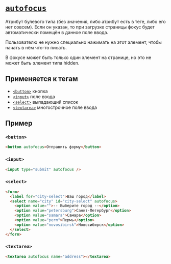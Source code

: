 # [`autofocus`](../index.md)

Атрибут булевого типа (без значения, либо атрибут есть в теге, либо его нет совсем). Если он указан, то при загрузке страницы фокус будет автоматически помещён в данное поле ввода.

Пользователю не нужно специально нажимать на этот элемент, чтобы начать в нём что-то писать.

В фокусе может быть только один элемент на странице, но это не может быть элемент типа hidden.

## Применяется к тегам

- [`<button>`](../Tags/button.md) кнопка
- [`<input>`](../Tags/input.md) поле ввода
- [`<select>`](../Tags/select.md) выпадающий список
- [`<textarea>`](../Tags/textarea.md) многострочное поле ввода

## Пример

### `<button>`

```html
<button autofocus>Отправить форму</button>
```

### `<input>`

```html
<input type="submit" autofocus />
```

### `<select>`

```html
<form>
  <label for="city-select">Ваш город</label>
  <select name="city" id="city-select" autofocus>
    <option value="">-- Выберите город --</option>
    <option value="petersburg">Санкт-Петербург</option>
    <option value="samara">Самара</option>
    <option value="perm">Пермь</option>
    <option value="novosibirsk">Новосибирск</option>
  </select>
</form>
```

### `<textarea>`

```html
<textarea autofocus name="address"></textarea>
```

